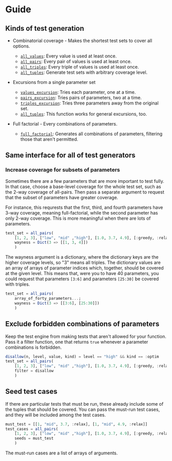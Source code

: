 
# Guide

## Kinds of test generation

* Combinatorial coverage - Makes the shortest test sets to cover all options.

    - [`all_values`](@ref): Every value is used at least once.
    - [`all_pairs`](@ref): Every pair of values is used at least once.
    - [`all_triples`](@ref): Every triple of values is used at least once.
    - [`all_tuples`](@ref): Generate test sets with arbitrary coverage level.

* Excursions from a single parameter set

    - [`values_excursion`](@ref): Tries each parameter, one at a time.
    - [`pairs_excursion`](@ref): Tries pairs of parameters, two at a time.
    - [`triples_excursion`](@ref): Tries three parameters away from the original set.
    - [`all_tuples`](@ref): This function works for general excursions, too.

* Full factorial - Every combinations of parameters.

    - [`full_factorial`](@ref): Generates all combinations of parameters, filtering
      those that aren't permitted.

## Same interface for all of test generators

### Increase coverage for subsets of parameters

Sometimes there are a few parameters that are more important to test
fully. In that case, choose a base-level coverage for the whole test set,
such as the 2-way coverage of all-pairs. Then pass a separate argument
to request that the subset of parameters have greater coverage.

For instance, this requrests that the first, third, and fourth parameters
have 3-way coverage, meaning full-factorial, while the second parameter has
only 2-way coverage. This is more meaningful when there are lots of parameters.
```julia
test_set = all_pairs(
    [1, 2, 3], ["low", "mid" ,"high"], [1.0, 3.7, 4.9], [:greedy, :relax, :optim];
    wayness = Dict(3 => [[1, 3, 4]])
    )
```

The wayness argument is a dictionary, where the dictionary keys are
the higher coverage levels, so "3" means
all triples. The dictionary values are an array of arrays of parameter indices which,
together, should be covered at the given level. This means that, were you to have 40
parameters, you could request that parameters `[3:6]` and parameters `[25:30]` be
covered with triples.
```julia
test_set = all_pairs(
    array_of_forty_parameters...;
    wayness = Dict(3 => [[3:6], [25:30]])
    )
```


## Exclude forbidden combinations of parameters

Keep the test engine from making tests that aren't allowed for
your function. Pass it a filter function, one that returns `true`
whenever a parameter combinations is forbidden.

```julia
disallow(n, level, value, kind) = level == "high" && kind == :optim
test_set = all_pairs(
    [1, 2, 3], ["low", "mid" ,"high"], [1.0, 3.7, 4.9], [:greedy, :relax, :optim];
    filter = disallow
    )
```


## Seed test cases

If there are particular tests that must be run, these already include
some of the tuples that should be covered. You can pass the must-run
test cases, and they will be included among the test cases.

```julia
must_test = [[1, "mid", 3.7, :relax], [1, "mid", 4.9, :relax]]
test_cases = all_pairs(
    [1, 2, 3], ["low", "mid" ,"high"], [1.0, 3.7, 4.9], [:greedy, :relax, :optim];
    seeds = must_test
    )
```

The must-run cases are a list of arrays of arguments.
